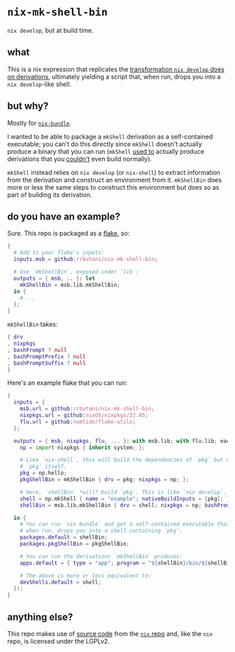 # `nix-mk-shell-bin`

`nix develop`, but at build time.

## what

This is a nix expression that replicates the [transformation `nix develop` does on derivations](https://github.com/NixOS/nix/blob/4248174e7165f48f92416d13b862e3ef8192a34b/src/nix/develop.cc#L464-L569), ultimately yielding a script that, when run, drops you into a `nix develop`-like shell.

## but why?

Mostly for [`nix-bundle`](https://github.com/matthewbauer/nix-bundle).

I wanted to be able to package a `mkShell` derivation as a self-contained executable; you can't do this directly since `mkShell` doesn't actually produce a binary that you can run (`mkShell` [used to](https://github.com/NixOS/nixpkgs/pull/153194) actually produce derivations that you [couldn't](https://github.com/NixOS/nixpkgs/blob/c524608dca14c8716eaefa88d2aa8c757af48daa/pkgs/build-support/mkshell/default.nix#L44-L49) even build normally).

`mkShell` instead relies on `nix develop` (or `nix-shell`) to extract information from the derivation and construct an environment from it. `mkShellBin` does more or less the same steps to construct this environment but does so as part of building its derivation.

## do you have an example?

Sure. This repo is packaged as a [flake](https://nixos.wiki/wiki/Flakes), so:

```nix
{
  # Add to your flake's inputs:
  inputs.msb = github:rrbutani/nix-mk-shell-bin;

  # Use `mkShellBin`, exposed under `lib`:
  outputs = { msb, .. }: let
    mkShellBin = msb.lib.mkShellBin;
  in {
    # ...
  };
}
```

`mkShellBin` takes:
```nix
{ drv
, nixpkgs
, bashPrompt ? null
, bashPromptPrefix ? null
, bashPromptSuffix ? null
}
```

Here's an example flake that you can run:
```nix
{
  inputs = {
    msb.url = github:rrbutani/nix-mk-shell-bin;
    nixpkgs.url = github:nixOS/nixpkgs/22.05;
    flu.url = github:numtide/flake-utils;
  };

  outputs = { msb, nixpkgs, flu, ... }: with msb.lib; with flu.lib; eachDefaultSystem(system: let
    np = import nixpkgs { inherit system; };

    # Like `nix-shell`, this will build the dependencies of `pkg` but not
    # `pkg` itself.
    pkg = np.hello;
    pkgShellBin = mkShellBin { drv = pkg; nixpkgs = np; };

    # Here, `shellBin` *will* build `pkg`. This is like `nix develop`.
    shell = np.mkShell { name = "example"; nativeBuildInputs = [pkg]; };
    shellBin = msb.lib.mkShellBin { drv = shell; nixpkgs = np; bashPrompt = "[hello]$ "; };

  in {
    # You can run `nix bundle` and get a self-contained executable that,
    # when run, drops you into a shell containing `pkg`.
    packages.default = shellBin;
    packages.pkgShellBin = pkgShellBin;

    # You can run the derivations `mkShellBin` produces:
    apps.default = { type = "app"; program = "${shellBin}/bin/${shellBin.name}"; };

    # The above is more or less equivalent to:
    devShells.default = shell;
  });
}
```

## anything else?

This repo makes use of [source code](get-env.sh) from the [`nix` repo](https://github.com/NixOS/nix) and, like the `nix` repo, is licensed under the LGPLv2.
